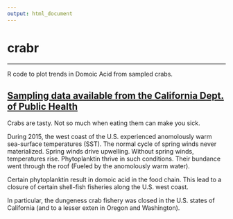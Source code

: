 ```yaml
---
output: html_document
---
```

# crabr

-------------------------------------------------------------------------------
R code to plot trends in Domoic Acid from sampled crabs. 

[Sampling data available from the California Dept. of Public Health](http://www.cdph.ca.gov/HealthInfo/Pages/fdbDomoicAcidInfo.aspx)
-------------------------------------------------------------------------------

Crabs are tasty. Not so much when eating them can make you sick. 

During 2015, the west coast of the U.S. experienced anomolously warm sea-surface temperatures (SST). The normal cycle of spring winds never materialized. Spring winds drive upwelling. Without spring winds, temperatures rise. Phytoplanktin thrive in such conditions. Their bundance went through the roof (Fueled by the anomolously warm water). 

Certain phytoplanktin result in domoic acid in the food chain. This lead to a closure of certain shell-fish fisheries along the U.S. west coast. 

In particular, the dungeness crab fishery was closed in the U.S. states of California (and to a lesser exten in Oregon and Washington).
